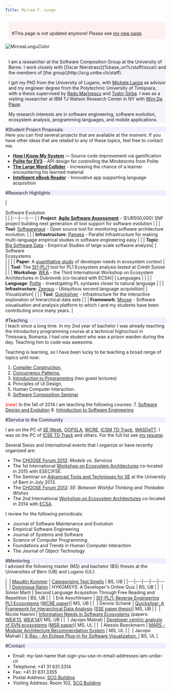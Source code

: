 ```yaml
---
Title: Mircea F. Lungu
---
```


<div style="padding:10px; margin-left: 10px; background-color: #fff0f0">
<br/>
#This page is not updated anymore! Please see <a href="https://mircealungu.github.io/">my new page</a>.
</br>
</div>


![MirceaLunguColor](%assets_url%/files/60/5m1fml2gukq5dt7wfetpi918hbgwpr/MirceaLungu-Homepage.png)


<br/>

<div style="margin-left: 10px; background-color: #f4f4fb">
I am a researcher at the Software Composition Group at the University of Berne. I work closely with [Oscar Nierstrasz](%base_url%/staff/oscar) and the members of [the group](http://scg.unibe.ch/staff).

I got my PhD from the University of Lugano, with [Michele Lanza](http://www.inf.usi.ch/faculty/lanza/) as advisor and my engineer degree from the Polytechnic University of Timişoara, with a thesis supervised by [Radu Marinescu](http://bigfoot.cs.upt.ro/~radum/) and [Tudor Girba](http://tudorgirba.com). I was as a visiting researcher at IBM TJ Watson Research Center in NY with [Wim De Pauw](https://researcher.ibm.com/researcher/view.php?person=us-wim). 

My research interests are in software engineering, software evolution, ecosystem analysis, programming languages, and mobile applications.
</div>


<div style="background-color: #eeeeff">
#Student Project Proposals
</div>
Here you can find several projects that are available at the moment. If you have other ideas that are related to any of these topics, feel free to contact me. 

-  [**How I Know My System**]( http://scg.unibe.ch/research/HIK-MSY) &mdash; Source code improvement via gamification  
-  **[Polite for EV3](%base_url%/wiki/projects/mastersbachelorsprojects/polite-for-ev3)** - API design for controlling the Mindstorms from Polite 
-  **[The Large Word Collider](http://scg.unibe.ch/wiki/projects/mastersbachelorsprojects/largewordcollider)** - Increasing the chance of a learner encountering his learned material
-  **[Intelligent eBook Reader](%base_url%/wiki/projects/mastersbachelorsprojects/ebookreaderandroid)** - Innovative app supporting language acquisition

<div style="background-color: #eeeeff">
#Research Highlights
</div>


|<div style="width:130px">Software Evolution</div>| |
|---|---|---
| | **Project**: **[Agile Software Assessment](http://scg.unibe.ch/research/snf13)** - (EUR500,000) SNF project building next generation of tool support for software evolution | 
| | **Tool**: [Softwarenaut](http://scg.unibe.ch/softwarenaut) - Open source tool for monitoring software architecture evolution. |
| | **Infrastructure**: [Pangea](http://scg.unibe.ch/research/pangea) - Parallel Infrastructure for making multi-language empirical studies in software engineering easy |
| | **Topic**: [Big Software Data](http://scg.unibe.ch/research/bigsoftwaredata) - Empirical Studies of large scale software analysis|
|<div style="width:130px">Software Ecosystems</div>| |
| | **Paper**: A [quantitative study](http://scg.unibe.ch/scgbib?query=Haen14a&display=abstract) of developer needs in ecosystem context |
| | **Tool**: The [St1-PL/1](http://scg.unibe.ch/scgbib?query=Aesc13a&display=abstract) tool for PL1 Ecosystem analysis tested at Credit Suisse |
| | **Workshop**: [WEA](http://wea.github.com) - the Third International Workshop on Ecosystem Architectures in Dubrovnik (co-located with ECSA)|
|  Languages | |
| | **Language**: [Polite](%base_url%/research/Polite) - Investigating PL syntaxes closer to natural language |
| | **Infrastructure**: [Zeeguu](https://www.zeeguu.unibe.ch) - Ubiquitous second language acquisition|
| Visualization| |
| | **Tool**: [Quicksilver](%base_url%/research/quicksilver) - Infrastructure for the interactive exploration of hierarchical data sets |
| | **Framework**: [Moose](http://moosetechnology.org) - Software visualisation and analysis platform to which I and my students have been contributing since many years. |

<div style="background-color: #eeeeff">
#Teaching
</div>
I teach since a long time. In my 2nd year of bachelor I was already teaching the introductory programming course at a technical highschool in Timisoara, Romania. I had one student who was a prison warden during the day. Teaching him to code was awesome. 

Teaching is learning, so I have been lucky to be teaching a broad range of topics until now: 
1. [Compiler Construction](http://scg.unibe.ch/teaching/cc), 
2. [Concurrency Patterns](http://scg.unibe.ch/teaching/cp),
3. [Introduction to Programming](http://www.ltg.unibe.ch/lectures/hs11/ei) (two guest lectures)
4. Principles of UI Design, 
5. Human Computer Interaction. 
6. [Software Composition Seminar](%base_url%/wiki/softwarecompositionseminar)

<span style="color:red">(new)</span> In the fall of 2014 I am teaching the following courses:
7. [Software Design and Evolution](http://scg.unibe.ch/teaching/sde)
8. [Introduction to Software Engineering](%base_url%/teaching/ese) 



<div style="background-color: #eeeeff">
#Service to the Community
</div>

I am on the PC of
[SE Week](http://ansymo.ua.ac.be/csmr-wcre),
[OOPSLA](http://splashcon.org/), 
[WCRE](http://wcre.wikidot.com/2013),
[ICSM TD Track](http://icsm2013.tue.nl/ProgCommittee/index.html),
[WASDeTT](http://wasdett.org/2013/).
I was on the PC of 
[ICSE TD Track](http://www.ifi.uzh.ch/icse2012/) and others.
For the full list see [my resume](%assets_url%/download/mlcv/MirceaLungu-Resume.pdf).

Several Swiss and international events that I organize or have recently organized are: 


-  The [CHOOSE Forum 2012](http://choose.s-i.ch/events/forum2012): *Models vs. Services*
-  The 1st International [Workshop on Ecosystem Architectures](http://wea.github.io/) co-located in 2015 with ESEC/FSE.
-  The Seminar on [Advanced Tools and Techniques for SE](http://sattose.org/sattose2013) at the University of Bern in July 2013. 
-  The [CHOOSE Forum 2013](http://choose.s-i.ch/events/forum2013): *SE: Between Wishful Thinking and Thinkable Wishes*
-  The 2nd International [Workshop on Ecosystem Architectures](http://wea.github.io/) co-located in 2014 with [ECSA](http://ecsa2014.cs.univie.ac.at/).

I review for the following periodicals: 

-  Journal of Software Maintenance and Evolution
-  Empirical Software Engineering
-  Journal of Systems and Software
-  Science of Computer Programming
-  Foundations and Trends in Human Computer Interaction
-  The Journal of Object Technology



<div style="background-color: #eeeeff">
#Mentoring
</div>
I advised the following master (MS) and bachelor (BS) theses at the Universities of Bern (UB) and Lugano (UL):


|&nbsp;&nbsp;| [Maudlin Kummer](%base_url%/wiki/alumni/MaudlinKummer) | [Categorising Test Smells](http://scg.unibe.ch/archive/projects/Kumm15a.pdf)  | BS, UB |
|---|---|---|---|---
|&nbsp;&nbsp;| [Dominique Rahm](%base_url%/wiki/alumni/DominiqueRahm) | HYKOMSYS: A Developer's Online Quiz | BS, UB |
|&nbsp;&nbsp;| Simon Marti | Second Language Acquisition Through Free Reading and Repetition | BS, UB |
|&nbsp;&nbsp;| Erik Aeschlimann |  [St1-PL/1: Reverse Engineering PL1 Ecosystems](http://scg.unibe.ch/archive/masters/Aesc13b.pdf) ([WCRE paper](http://scg.unibe.ch/scgbib?query=Aesc13a&display=abstract))| MS, UB |
|&nbsp;&nbsp;| Dennis Schenk | [Quicksilver: A Framework for Hierarchical Data Analysis](http://scg.unibe.ch/archive/masters/Sche14a.pdf) ([SSE paper](http://scg.unibe.ch/scgbib?query=Sche13a&display=abstract),[thesis](http://scg.unibe.ch/archive/masters/Sche14a.pdf))| MS, UB |
|&nbsp;&nbsp;| Nicole Haenni | [Information Needs in Software Ecosystems](http://scg.unibe.ch/archive/masters/Haen14b.pdf) (papers: [WEA'13](http://scg.unibe.ch/scgbib?query=Haen13a&display=abstract), [WEA'14](http://scg.unibe.ch/scgbib?query=Haen14a&display=abstract))| MS, UB  |
|&nbsp;&nbsp;| Jacopo Malnati | [Developer centric analysis of SVN ecosystems](http://www.inf.usi.ch/faculty/lanza/Downloads/Maln2009a.pdf) ([MSR paper](http://scg.unibe.ch/scgbib?query=Maln09a&display=abstract))| MS, UL |
|&nbsp;&nbsp;| Alessio Boeckmann |  [MARS - Modular Architecture Recommendation System](http://www.inf.usi.ch/faculty/lanza/Downloads/Boec2010a.pdf) | MS, UL |
|&nbsp;&nbsp;| Jacopo Malnati | [X-Ray - An Eclipse Plug-in for Software Visualization. ](http://www.inf.usi.ch/faculty/lanza/Downloads/Maln07a.pdf) | BS, UL |

<div style="background-color: #eeeeff">
#Contact
</div>

- Email: my-last-name that-sign-you-use-in-email-addresses iam-unibe-ch
- Telephone: \+41 31 631.3314
- Fax: \+41 31 631.3355
- Postal Address: [SCG Building](%base_url%/contact)
- Visiting Address: Room 102, [SCG Building](%base_url%/contact)
